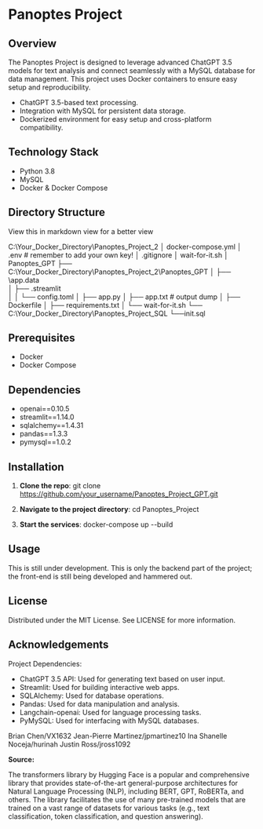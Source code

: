 # Panoptes Project

## Overview
The Panoptes Project is designed to leverage advanced ChatGPT 3.5 models for text analysis and connect seamlessly with a MySQL database for data management. This project uses Docker containers to ensure easy setup and reproducibility.

- ChatGPT 3.5-based text processing.
- Integration with MySQL for persistent data storage.
- Dockerized environment for easy setup and cross-platform compatibility.

## Technology Stack

- Python 3.8
- MySQL
- Docker & Docker Compose

## Directory Structure

View this in markdown view for a better view

C:\Your_Docker_Directory\Panoptes_Project_2
│ docker-compose.yml
│ .env # remember to add your own key!
│ .gitignore
│ wait-for-it.sh
│ Panoptes_GPT
├── C:\Your_Docker_Directory\Panoptes_Project_2\Panoptes_GPT
│ ├── \app.data\
│ ├── \.streamlit\
│ │ └──  config.toml
│ ├── app.py
│ ├── app.txt  # output dump
│ ├── Dockerfile
│ ├── requirements.txt
│ └── wait-for-it.sh
└── C:\Your_Docker_Directory\Panoptes_Project_SQL
    └──init.sql


## Prerequisites

- Docker
- Docker Compose

## Dependencies

- openai==0.10.5
- streamlit==1.14.0
- sqlalchemy==1.4.31
- pandas==1.3.3
- pymysql==1.0.2


## Installation

1. **Clone the repo**:
git clone https://github.com/your_username/Panoptes_Project_GPT.git

2. **Navigate to the project directory**:
cd Panoptes_Project

3. **Start the services**:
docker-compose up --build


## Usage

This is still under development. This is only the backend part of the project; the front-end is still being developed and hammered out.

## License

Distributed under the MIT License. See LICENSE for more information.

## Acknowledgements

Project Dependencies:
- ChatGPT 3.5 API: Used for generating text based on user input.
- Streamlit: Used for building interactive web apps.
- SQLAlchemy: Used for database operations.
- Pandas: Used for data manipulation and analysis.
- Langchain-openai: Used for language processing tasks.
- PyMySQL: Used for interfacing with MySQL databases.

Brian Chen/VX1632
Jean-Pierre Martinez/jpmartinez10
Ina Shanelle Noceja/hurinah
Justin Ross/jross1092

**Source:**

The transformers library by Hugging Face is a popular and comprehensive library that provides state-of-the-art general-purpose architectures for Natural Language Processing (NLP), including BERT, GPT, RoBERTa, and others. The library facilitates the use of many pre-trained models that are trained on a vast range of datasets for various tasks (e.g., text classification, token classification, and question answering).
